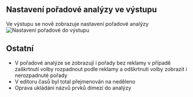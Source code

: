 ﻿---
categories: [kiwi]
layout: kiwi
---
## Nastavení pořadové analýzy ve výstupu
Ve výstupu se nově zobrazuje nastavení pořadové analýzy
![Nastavení pořadové do výstupu]({{site.url}}/data/poradovkanastavenivystup.png "Nastavení pořadové do výstupu") 

## Ostatní
<ul>
	<li>V pořadové analýze se zobrazují i pořady bez reklamy v případě zaškrtnutí volby rozpadnout podle reklamy a odškrtnutí volby zobrazit i nerozpadnuté pořady</li>
	<li>V editoru časů byl total přejmenován na neděleno</li>
	<li>Oprava ukládání názvů prvků dimezí do analýzy </li>
</ul>